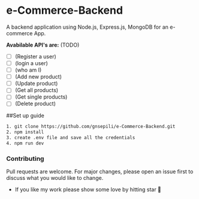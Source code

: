 # e-Commerce-Backend
A backend application using Node.js, Express.js, MongoDB for an e-commerce App.

**Avabilable API's are:** (TODO)
- [ ] (Register a user)
- [ ] (login a user)
- [ ] (who am I)
- [ ] (Add new product)
- [ ] (Update product)
- [ ] (Get all products)
- [ ] (Get single products)
- [ ] (Delete product)

##Set up guide
```bash
1. git clone https://github.com/gnsepili/e-Commerce-Backend.git
2. npm install
3. create .env file and save all the credentials
4. npm run dev
```

### Contributing
Pull requests are welcome. For major changes, please open an issue first to discuss what you would like to change.
* If you like my work please show some love by hitting star 🌟